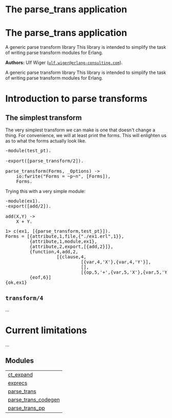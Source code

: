 

<h1>The parse_trans application</h1>

The parse_trans application
===========================
A generic parse transform library
This library is intended to simplify the task of writing parse transform
modules for Erlang.

__Authors:__ Ulf Wiger ([`ulf.wiger@erlang-consulting.com`](mailto:ulf.wiger@erlang-consulting.com)).

A generic parse transform library
This library is intended to simplify the task of writing parse transform
modules for Erlang.



<h1>Introduction to parse transforms</h1>





<h2>The simplest transform</h2>





The very simplest transform we can make is one that doesn't
change a thing. For convenience, we will at least print the forms.
This will enlighten us as to what the forms actually look like.

<pre>
-module(test_pt).

-export([parse_transform/2]).

parse_transform(Forms, _Options) ->
    io:fwrite("Forms = ~p~n", [Forms]),
    Forms.
</pre>



Trying this with a very simple module:

<pre>
-module(ex1).
-export([add/2]).

add(X,Y) ->
    X + Y.
</pre>

<pre>
1> c(ex1, [{parse_transform,test_pt}]).
Forms = [{attribute,1,file,{"./ex1.erl",1}},
         {attribute,1,module,ex1},
         {attribute,2,export,[{add,2}]},
         {function,4,add,2,
                   [{clause,4,
                            [{var,4,'X'},{var,4,'Y'}],
                            [],
                            [{op,5,'+',{var,5,'X'},{var,5,'Y'}}]}]},
         {eof,6}]
{ok,ex1}
</pre>



<h2><code>transform/4</code></h2>




...




<h1>Current limitations</h1>




...


<h2 class="indextitle">Modules</h2>



<table width="100%" border="0" summary="list of modules">
<tr><td><a href="ct_expand.md" class="module">ct_expand</a></td></tr>
<tr><td><a href="exprecs.md" class="module">exprecs</a></td></tr>
<tr><td><a href="parse_trans.md" class="module">parse_trans</a></td></tr>
<tr><td><a href="parse_trans_codegen.md" class="module">parse_trans_codegen</a></td></tr>
<tr><td><a href="parse_trans_pp.md" class="module">parse_trans_pp</a></td></tr></table>

